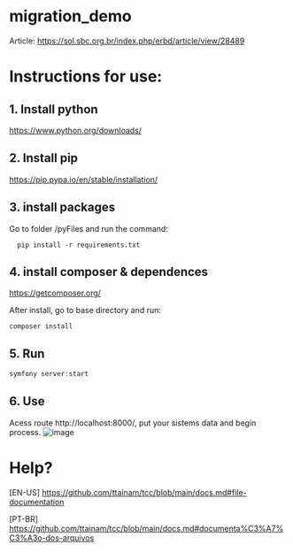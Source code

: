 # migration_demo

Article: https://sol.sbc.org.br/index.php/erbd/article/view/28489

# Instructions for use:

## 1. Install python
https://www.python.org/downloads/

## 2. Install pip
https://pip.pypa.io/en/stable/installation/

## 3. install packages
Go to folder /pyFiles and run the command:

```pycon
  pip install -r requirements.txt
```

## 4. install composer & dependences
https://getcomposer.org/

After install, go to base directory and run:
```
composer install
```
## 5. Run
```php
symfony server:start
```
## 6. Use
Acess route http://localhost:8000/, put your sistems data and begin process.
![image](https://github.com/ttainam/migration_demo/assets/20916133/b865873b-a5b4-44fb-b0dc-5a6abce5a56f)


# Help?
[EN-US] https://github.com/ttainam/tcc/blob/main/docs.md#file-documentation


[PT-BR] https://github.com/ttainam/tcc/blob/main/docs.md#documenta%C3%A7%C3%A3o-dos-arquivos
